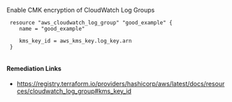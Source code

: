 
Enable CMK encryption of CloudWatch Log Groups

```hcl
 resource "aws_cloudwatch_log_group" "good_example" {
 	name = "good_example"
 
 	kms_key_id = aws_kms_key.log_key.arn
 }
 
```

#### Remediation Links
 - https://registry.terraform.io/providers/hashicorp/aws/latest/docs/resources/cloudwatch_log_group#kms_key_id

